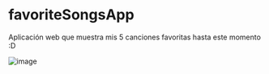 # favoriteSongsApp
Aplicación web que muestra mis 5 canciones favoritas hasta este momento :D

![image](https://user-images.githubusercontent.com/48374479/117040058-b4b20600-acc6-11eb-813d-16150a3f1ad1.png)
